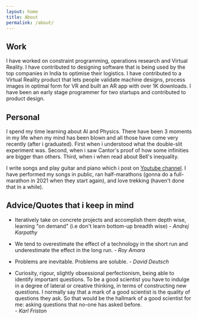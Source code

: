 ```yaml
---
layout: home
title: About
permalink: /about/
---
```


## Work
I have worked on constraint programming, operations research and Virtual Reality. I have contributed to designing software that is being used by the top companies in India to optimise their logistics. I have contributed to a Virtual Reality product that lets people validate machine designs, process images in optimal form for VR and built an AR app with over 1K downloads. I have been an early stage programmer for two startups and contributed to product design.

## Personal
I spend my time learning about AI and Physics. There have been 3 moments in my life when my mind has been blown and all those have come very recently (after i graduated). First when i understood what the double-slit experiment was. Second, when i saw Cantor's proof of how some infinities are bigger than others. Third, when i when read about Bell's inequality.

I write songs and play guitar and piano which i post on [Youtube channel](https://www.youtube.com/channel/UC4uGvM9OhH8Ij-i7XolDXSg). I have performed my songs in public, ran half-marathons (gonna do a full-marathon in 2021 when they start again), and love trekking (haven't done that in a while).

## Advice/Quotes that i keep in mind
* Iteratively take on concrete projects and accomplish them depth wise, learning "on demand" (i.e don't learn bottom-up breadth wise)
                                        - _Andrej Karpathy_
* We tend to overestimate the effect of a technology in the short run and underestimate the effect in the long run.
                                        - _Roy Amara_
* Problems are inevitable. Problems are soluble.
                                        - _David Deutsch_

* Curiosity, rigour, slightly obsessional perfectionism, being able to identify important questions. To be a good scientist you have to indulge in a degree of lateral or creative thinking, in terms of constructing new questions. I normally say that a mark of a good scientist is the quality of questions they ask. So that would be the hallmark of a good scientist for me: asking questions that no-one has asked before.   
                                        - _Karl Friston_
                                     

